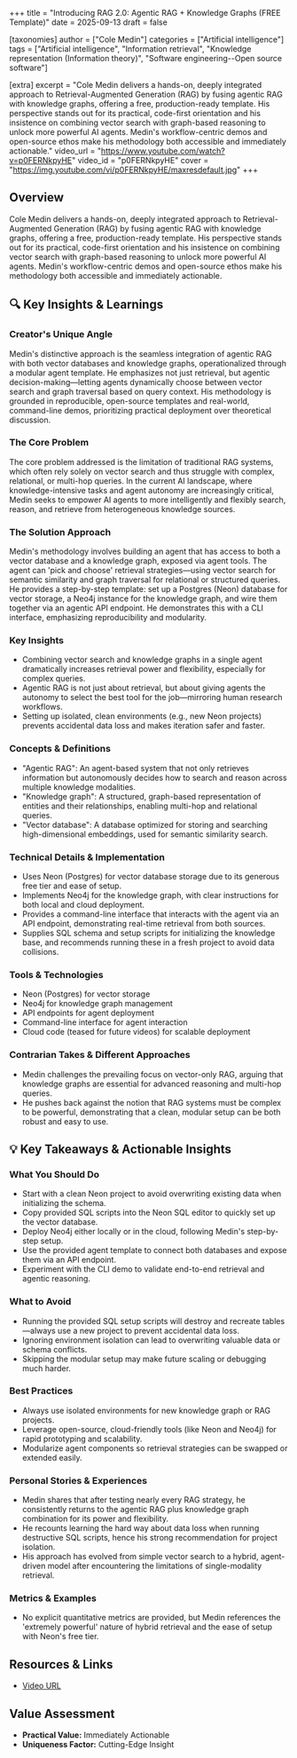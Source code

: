 +++
title = "Introducing RAG 2.0: Agentic RAG + Knowledge Graphs (FREE Template)"
date = 2025-09-13
draft = false

[taxonomies]
author = ["Cole Medin"]
categories = ["Artificial intelligence"]
tags = ["Artificial intelligence", "Information retrieval", "Knowledge representation (Information theory)", "Software engineering--Open source software"]

[extra]
excerpt = "Cole Medin delivers a hands-on, deeply integrated approach to Retrieval-Augmented Generation (RAG) by fusing agentic RAG with knowledge graphs, offering a free, production-ready template. His perspective stands out for its practical, code-first orientation and his insistence on combining vector search with graph-based reasoning to unlock more powerful AI agents. Medin's workflow-centric demos and open-source ethos make his methodology both accessible and immediately actionable."
video_url = "https://www.youtube.com/watch?v=p0FERNkpyHE"
video_id = "p0FERNkpyHE"
cover = "https://img.youtube.com/vi/p0FERNkpyHE/maxresdefault.jpg"
+++

## Overview

Cole Medin delivers a hands-on, deeply integrated approach to Retrieval-Augmented Generation (RAG) by fusing agentic RAG with knowledge graphs, offering a free, production-ready template. His perspective stands out for its practical, code-first orientation and his insistence on combining vector search with graph-based reasoning to unlock more powerful AI agents. Medin's workflow-centric demos and open-source ethos make his methodology both accessible and immediately actionable.

## 🔍 Key Insights & Learnings

### Creator's Unique Angle
Medin's distinctive approach is the seamless integration of agentic RAG with both vector databases and knowledge graphs, operationalized through a modular agent template. He emphasizes not just retrieval, but agentic decision-making—letting agents dynamically choose between vector search and graph traversal based on query context. His methodology is grounded in reproducible, open-source templates and real-world, command-line demos, prioritizing practical deployment over theoretical discussion.

### The Core Problem
The core problem addressed is the limitation of traditional RAG systems, which often rely solely on vector search and thus struggle with complex, relational, or multi-hop queries. In the current AI landscape, where knowledge-intensive tasks and agent autonomy are increasingly critical, Medin seeks to empower AI agents to more intelligently and flexibly search, reason, and retrieve from heterogeneous knowledge sources.

### The Solution Approach
Medin's methodology involves building an agent that has access to both a vector database and a knowledge graph, exposed via agent tools. The agent can 'pick and choose' retrieval strategies—using vector search for semantic similarity and graph traversal for relational or structured queries. He provides a step-by-step template: set up a Postgres (Neon) database for vector storage, a Neo4j instance for the knowledge graph, and wire them together via an agentic API endpoint. He demonstrates this with a CLI interface, emphasizing reproducibility and modularity.

### Key Insights
- Combining vector search and knowledge graphs in a single agent dramatically increases retrieval power and flexibility, especially for complex queries.
- Agentic RAG is not just about retrieval, but about giving agents the autonomy to select the best tool for the job—mirroring human research workflows.
- Setting up isolated, clean environments (e.g., new Neon projects) prevents accidental data loss and makes iteration safer and faster.

### Concepts & Definitions
- "Agentic RAG": An agent-based system that not only retrieves information but autonomously decides how to search and reason across multiple knowledge modalities.
- "Knowledge graph": A structured, graph-based representation of entities and their relationships, enabling multi-hop and relational queries.
- "Vector database": A database optimized for storing and searching high-dimensional embeddings, used for semantic similarity search.

### Technical Details & Implementation
- Uses Neon (Postgres) for vector database storage due to its generous free tier and ease of setup.
- Implements Neo4j for the knowledge graph, with clear instructions for both local and cloud deployment.
- Provides a command-line interface that interacts with the agent via an API endpoint, demonstrating real-time retrieval from both sources.
- Supplies SQL schema and setup scripts for initializing the knowledge base, and recommends running these in a fresh project to avoid data collisions.

### Tools & Technologies
- Neon (Postgres) for vector storage
- Neo4j for knowledge graph management
- API endpoints for agent deployment
- Command-line interface for agent interaction
- Cloud code (teased for future videos) for scalable deployment

### Contrarian Takes & Different Approaches
- Medin challenges the prevailing focus on vector-only RAG, arguing that knowledge graphs are essential for advanced reasoning and multi-hop queries.
- He pushes back against the notion that RAG systems must be complex to be powerful, demonstrating that a clean, modular setup can be both robust and easy to use.

## 💡 Key Takeaways & Actionable Insights

### What You Should Do
- Start with a clean Neon project to avoid overwriting existing data when initializing the schema.
- Copy provided SQL scripts into the Neon SQL editor to quickly set up the vector database.
- Deploy Neo4j either locally or in the cloud, following Medin's step-by-step setup.
- Use the provided agent template to connect both databases and expose them via an API endpoint.
- Experiment with the CLI demo to validate end-to-end retrieval and agentic reasoning.

### What to Avoid
- Running the provided SQL setup scripts will destroy and recreate tables—always use a new project to prevent accidental data loss.
- Ignoring environment isolation can lead to overwriting valuable data or schema conflicts.
- Skipping the modular setup may make future scaling or debugging much harder.

### Best Practices
- Always use isolated environments for new knowledge graph or RAG projects.
- Leverage open-source, cloud-friendly tools (like Neon and Neo4j) for rapid prototyping and scalability.
- Modularize agent components so retrieval strategies can be swapped or extended easily.

### Personal Stories & Experiences
- Medin shares that after testing nearly every RAG strategy, he consistently returns to the agentic RAG plus knowledge graph combination for its power and flexibility.
- He recounts learning the hard way about data loss when running destructive SQL scripts, hence his strong recommendation for project isolation.
- His approach has evolved from simple vector search to a hybrid, agent-driven model after encountering the limitations of single-modality retrieval.

### Metrics & Examples
- No explicit quantitative metrics are provided, but Medin references the 'extremely powerful' nature of hybrid retrieval and the ease of setup with Neon's free tier.

## Resources & Links

- [Video URL](https://www.youtube.com/watch?v=p0FERNkpyHE)

## Value Assessment
- **Practical Value:** Immediately Actionable
- **Uniqueness Factor:** Cutting-Edge Insight

